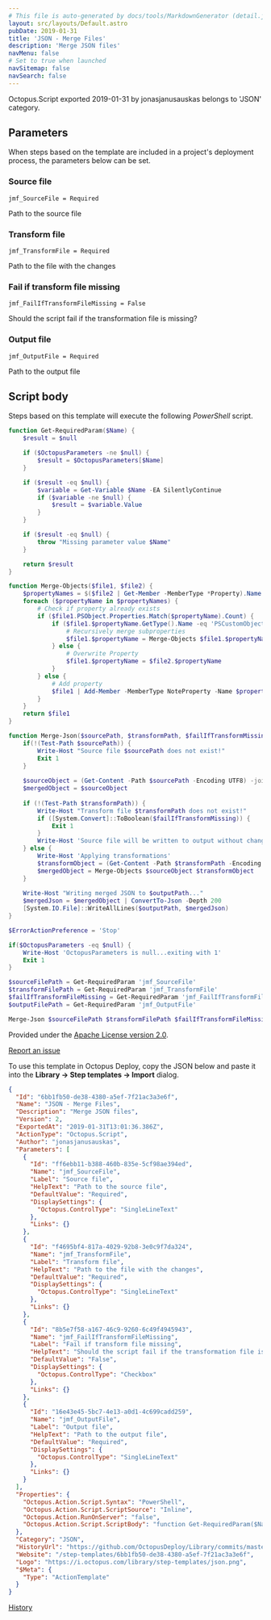 ```yaml
---
# This file is auto-generated by docs/tools/MarkdownGenerator (detail.js)
layout: src/layouts/Default.astro
pubDate: 2019-01-31
title: 'JSON - Merge Files'
description: 'Merge JSON files'
navMenu: false
# Set to true when launched
navSitemap: false
navSearch: false
---
```


Octopus.Script exported 2019-01-31 by jonasjanusauskas belongs to 'JSON' category.

## Parameters

When steps based on the template are included in a project's deployment process, the parameters below can be set.


<div class="param">

### Source file

`jmf_SourceFile = Required`

Path to the source file

</div>
        
<div class="param">

### Transform file

`jmf_TransformFile = Required`

Path to the file with the changes

</div>
        
<div class="param">

### Fail if transform file missing

`jmf_FailIfTransformFileMissing = False`

Should the script fail if the transformation file is missing?

</div>
        
<div class="param">

### Output file

`jmf_OutputFile = Required`

Path to the output file

</div>
        

## Script body

Steps based on this template will execute the following *PowerShell* script.

```powershell
function Get-RequiredParam($Name) {
    $result = $null

    if ($OctopusParameters -ne $null) {
        $result = $OctopusParameters[$Name]
    }

    if ($result -eq $null) {
        $variable = Get-Variable $Name -EA SilentlyContinue    
        if ($variable -ne $null) {
            $result = $variable.Value
        }
    }

    if ($result -eq $null) {
		throw "Missing parameter value $Name"
    }

    return $result
}

function Merge-Objects($file1, $file2) {
    $propertyNames = $($file2 | Get-Member -MemberType *Property).Name
    foreach ($propertyName in $propertyNames) {
		# Check if property already exists
        if ($file1.PSObject.Properties.Match($propertyName).Count) {
            if ($file1.$propertyName.GetType().Name -eq 'PSCustomObject') {
				# Recursively merge subproperties
                $file1.$propertyName = Merge-Objects $file1.$propertyName $file2.$propertyName
            } else {
				# Overwrite Property
                $file1.$propertyName = $file2.$propertyName
            }
        } else {
			# Add property
            $file1 | Add-Member -MemberType NoteProperty -Name $propertyName -Value $file2.$propertyName
        }
    }
    return $file1
}

function Merge-Json($sourcePath, $transformPath, $failIfTransformMissing, $outputPath) {
	if(!(Test-Path $sourcePath)) {
		Write-Host "Source file $sourcePath does not exist!"
		Exit 1
	}
	
	$sourceObject = (Get-Content -Path $sourcePath -Encoding UTF8) -join "`n" | ConvertFrom-Json
	$mergedObject = $sourceObject
	
	if (!(Test-Path $transformPath)) {
		Write-Host "Transform file $transformPath does not exist!"
		if ([System.Convert]::ToBoolean($failIfTransformMissing)) {
			Exit 1
		}
		Write-Host 'Source file will be written to output without changes'
	} else {
		Write-Host 'Applying transformations'
		$transformObject = (Get-Content -Path $transformPath -Encoding UTF8) -join "`n" | ConvertFrom-Json
		$mergedObject = Merge-Objects $sourceObject $transformObject
	}
	
	Write-Host "Writing merged JSON to $outputPath..."
	$mergedJson = $mergedObject | ConvertTo-Json -Depth 200
	[System.IO.File]::WriteAllLines($outputPath, $mergedJson)
}

$ErrorActionPreference = 'Stop'

if($OctopusParameters -eq $null) {
    Write-Host 'OctopusParameters is null...exiting with 1'
    Exit 1    
}

$sourceFilePath = Get-RequiredParam 'jmf_SourceFile'
$transformFilePath = Get-RequiredParam 'jmf_TransformFile'
$failIfTransformFileMissing = Get-RequiredParam 'jmf_FailIfTransformFileMissing'
$outputFilePath = Get-RequiredParam 'jmf_OutputFile'

Merge-Json $sourceFilePath $transformFilePath $failIfTransformFileMissing $outputFilePath
```

Provided under the [Apache License version 2.0](https://github.com/OctopusDeploy/Library/blob/master/LICENSE.txt).

[Report an issue](https://github.com/OctopusDeploy/Library/issues/new?assignees=&labels=&projects=&template=bug-report.yml&title=Issue%20with%20JSON%20-%20Merge%20Files&step-template=JSON%20-%20Merge%20Files)

<div class="get-json">

To use this template in Octopus Deploy, copy the JSON below and paste it into the **Library → Step templates → Import** dialog.

```json
{
  "Id": "6bb1fb50-de38-4380-a5ef-7f21ac3a3e6f",
  "Name": "JSON - Merge Files",
  "Description": "Merge JSON files",
  "Version": 2,
  "ExportedAt": "2019-01-31T13:01:36.386Z",
  "ActionType": "Octopus.Script",
  "Author": "jonasjanusauskas",
  "Parameters": [
    {
      "Id": "ff6ebb11-b388-460b-835e-5cf98ae394ed",
      "Name": "jmf_SourceFile",
      "Label": "Source file",
      "HelpText": "Path to the source file",
      "DefaultValue": "Required",
      "DisplaySettings": {
        "Octopus.ControlType": "SingleLineText"
      },
      "Links": {}
    },
    {
      "Id": "f4695bf4-817a-4029-92b8-3e0c9f7da324",
      "Name": "jmf_TransformFile",
      "Label": "Transform file",
      "HelpText": "Path to the file with the changes",
      "DefaultValue": "Required",
      "DisplaySettings": {
        "Octopus.ControlType": "SingleLineText"
      },
      "Links": {}
    },
    {
      "Id": "8b5e7f58-a167-46c9-9260-6c49f4945943",
      "Name": "jmf_FailIfTransformFileMissing",
      "Label": "Fail if transform file missing",
      "HelpText": "Should the script fail if the transformation file is missing?",
      "DefaultValue": "False",
      "DisplaySettings": {
        "Octopus.ControlType": "Checkbox"
      },
      "Links": {}
    },
    {
      "Id": "16e43e45-5bc7-4e13-a0d1-4c699cadd259",
      "Name": "jmf_OutputFile",
      "Label": "Output file",
      "HelpText": "Path to the output file",
      "DefaultValue": "Required",
      "DisplaySettings": {
        "Octopus.ControlType": "SingleLineText"
      },
      "Links": {}
    }
  ],
  "Properties": {
    "Octopus.Action.Script.Syntax": "PowerShell",
    "Octopus.Action.Script.ScriptSource": "Inline",
    "Octopus.Action.RunOnServer": "false",
    "Octopus.Action.Script.ScriptBody": "function Get-RequiredParam($Name) {\n    $result = $null\n\n    if ($OctopusParameters -ne $null) {\n        $result = $OctopusParameters[$Name]\n    }\n\n    if ($result -eq $null) {\n        $variable = Get-Variable $Name -EA SilentlyContinue    \n        if ($variable -ne $null) {\n            $result = $variable.Value\n        }\n    }\n\n    if ($result -eq $null) {\n\t\tthrow \"Missing parameter value $Name\"\n    }\n\n    return $result\n}\n\nfunction Merge-Objects($file1, $file2) {\n    $propertyNames = $($file2 | Get-Member -MemberType *Property).Name\n    foreach ($propertyName in $propertyNames) {\n\t\t# Check if property already exists\n        if ($file1.PSObject.Properties.Match($propertyName).Count) {\n            if ($file1.$propertyName.GetType().Name -eq 'PSCustomObject') {\n\t\t\t\t# Recursively merge subproperties\n                $file1.$propertyName = Merge-Objects $file1.$propertyName $file2.$propertyName\n            } else {\n\t\t\t\t# Overwrite Property\n                $file1.$propertyName = $file2.$propertyName\n            }\n        } else {\n\t\t\t# Add property\n            $file1 | Add-Member -MemberType NoteProperty -Name $propertyName -Value $file2.$propertyName\n        }\n    }\n    return $file1\n}\n\nfunction Merge-Json($sourcePath, $transformPath, $failIfTransformMissing, $outputPath) {\n\tif(!(Test-Path $sourcePath)) {\n\t\tWrite-Host \"Source file $sourcePath does not exist!\"\n\t\tExit 1\n\t}\n\t\n\t$sourceObject = (Get-Content -Path $sourcePath -Encoding UTF8) -join \"`n\" | ConvertFrom-Json\n\t$mergedObject = $sourceObject\n\t\n\tif (!(Test-Path $transformPath)) {\n\t\tWrite-Host \"Transform file $transformPath does not exist!\"\n\t\tif ([System.Convert]::ToBoolean($failIfTransformMissing)) {\n\t\t\tExit 1\n\t\t}\n\t\tWrite-Host 'Source file will be written to output without changes'\n\t} else {\n\t\tWrite-Host 'Applying transformations'\n\t\t$transformObject = (Get-Content -Path $transformPath -Encoding UTF8) -join \"`n\" | ConvertFrom-Json\n\t\t$mergedObject = Merge-Objects $sourceObject $transformObject\n\t}\n\t\n\tWrite-Host \"Writing merged JSON to $outputPath...\"\n\t$mergedJson = $mergedObject | ConvertTo-Json -Depth 200\n\t[System.IO.File]::WriteAllLines($outputPath, $mergedJson)\n}\n\n$ErrorActionPreference = 'Stop'\n\nif($OctopusParameters -eq $null) {\n    Write-Host 'OctopusParameters is null...exiting with 1'\n    Exit 1    \n}\n\n$sourceFilePath = Get-RequiredParam 'jmf_SourceFile'\n$transformFilePath = Get-RequiredParam 'jmf_TransformFile'\n$failIfTransformFileMissing = Get-RequiredParam 'jmf_FailIfTransformFileMissing'\n$outputFilePath = Get-RequiredParam 'jmf_OutputFile'\n\nMerge-Json $sourceFilePath $transformFilePath $failIfTransformFileMissing $outputFilePath"
  },
  "Category": "JSON",
  "HistoryUrl": "https://github.com/OctopusDeploy/Library/commits/master/step-templates//opt/buildagent/work/75443764cd38076d/step-templates/json-merge.json",
  "Website": "/step-templates/6bb1fb50-de38-4380-a5ef-7f21ac3a3e6f",
  "Logo": "https://i.octopus.com/library/step-templates/json.png",
  "$Meta": {
    "Type": "ActionTemplate"
  }
}
```

[History](https://github.com/OctopusDeploy/Library/commits/master/step-templates/https://github.com/OctopusDeploy/Library/commits/master/step-templates//opt/buildagent/work/75443764cd38076d/step-templates/json-merge.json)

</div>
